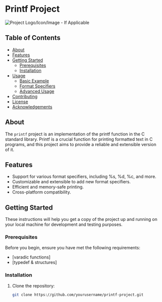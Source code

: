 # Printf Project

![Project Logo/Icon/Image - If Applicable](link_to_logo.png)

## Table of Contents

- [About](#about)
- [Features](#features)
- [Getting Started](#getting-started)
  - [Prerequisites](#prerequisites)
  - [Installation](#installation)
- [Usage](#usage)
  - [Basic Example](#basic-example)
  - [Format Specifiers](#format-specifiers)
  - [Advanced Usage](#advanced-usage)
- [Contributing](#contributing)
- [License](#license)
- [Acknowledgements](#acknowledgements)

## About

The `printf` project is an implementation of the printf function in the C standard library. Printf is a crucial function for printing formatted text in C programs, and this project aims to provide a reliable and extensible version of it.

## Features

- Support for various format specifiers, including %s, %d, %c, and more.
- Customizable and extensible to add new format specifiers.
- Efficient and memory-safe printing.
- Cross-platform compatibility.

## Getting Started

These instructions will help you get a copy of the project up and running on your local machine for development and testing purposes.

### Prerequisites

Before you begin, ensure you have met the following requirements:

- [varadic functions]
- [typedef & structures]

### Installation

1. Clone the repository:

   ```bash
   git clone https://github.com/yourusername/printf-project.git

